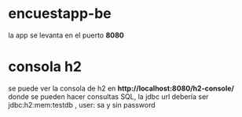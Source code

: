 # encuestapp-be

la app se levanta en el puerto **8080**

# consola h2

se puede ver la consola de h2 en **http://localhost:8080/h2-console/** donde se pueden hacer consultas SQL, la jdbc url debería ser jdbc:h2:mem:testdb , user: sa y sin password
 
 
